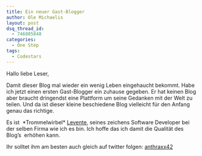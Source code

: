 ```yaml
---
title: Ein neuer Gast-Blogger
author: Ole Michaelis
layout: post
dsq_thread_id:
  - 746805848
categories:
  - One Step
tags:
  - Codestars
---
```


Hallo liebe Leser,

Damit dieser Blog mal wieder ein wenig Leben eingehaucht bekommt. Habe ich jetzt einen ersten Gast-Blogger ein zuhause gegeben. Er hat keinen Blog aber braucht dringendst eine Plattform um seine Gedanken mit der Welt zu teilen. Und da ist dieser kleine beschiedene Blog vielleicht für den Anfang genau das richtige.

Es ist  \*Trommelwirbel\* [Levente][1], seines zeichens Software Developer bei der selben Firma wie ich es bin. Ich hoffe das ich damit die Qualität des Blog’s  erhöhen kann.

 [1]: http://twitter.com/anthraxx42

Ihr solltet ihm am besten auch gleich auf twitter folgen: [anthraxx42][1]

